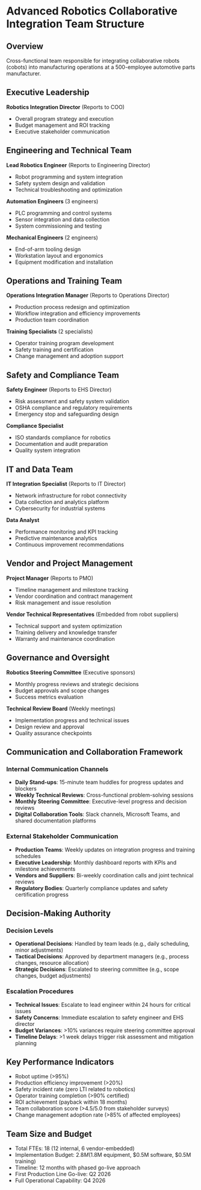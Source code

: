 # Advanced Robotics Collaborative Integration Team Structure

## Overview
Cross-functional team responsible for integrating collaborative robots (cobots) into manufacturing operations at a 500-employee automotive parts manufacturer.

## Executive Leadership
**Robotics Integration Director** (Reports to COO)
- Overall program strategy and execution
- Budget management and ROI tracking
- Executive stakeholder communication

## Engineering and Technical Team
**Lead Robotics Engineer** (Reports to Engineering Director)
- Robot programming and system integration
- Safety system design and validation
- Technical troubleshooting and optimization

**Automation Engineers** (3 engineers)
- PLC programming and control systems
- Sensor integration and data collection
- System commissioning and testing

**Mechanical Engineers** (2 engineers)
- End-of-arm tooling design
- Workstation layout and ergonomics
- Equipment modification and installation

## Operations and Training Team
**Operations Integration Manager** (Reports to Operations Director)
- Production process redesign and optimization
- Workflow integration and efficiency improvements
- Production team coordination

**Training Specialists** (2 specialists)
- Operator training program development
- Safety training and certification
- Change management and adoption support

## Safety and Compliance Team
**Safety Engineer** (Reports to EHS Director)
- Risk assessment and safety system validation
- OSHA compliance and regulatory requirements
- Emergency stop and safeguarding design

**Compliance Specialist**
- ISO standards compliance for robotics
- Documentation and audit preparation
- Quality system integration

## IT and Data Team
**IT Integration Specialist** (Reports to IT Director)
- Network infrastructure for robot connectivity
- Data collection and analytics platform
- Cybersecurity for industrial systems

**Data Analyst**
- Performance monitoring and KPI tracking
- Predictive maintenance analytics
- Continuous improvement recommendations

## Vendor and Project Management
**Project Manager** (Reports to PMO)
- Timeline management and milestone tracking
- Vendor coordination and contract management
- Risk management and issue resolution

**Vendor Technical Representatives** (Embedded from robot suppliers)
- Technical support and system optimization
- Training delivery and knowledge transfer
- Warranty and maintenance coordination

## Governance and Oversight
**Robotics Steering Committee** (Executive sponsors)
- Monthly progress reviews and strategic decisions
- Budget approvals and scope changes
- Success metrics evaluation

**Technical Review Board** (Weekly meetings)
- Implementation progress and technical issues
- Design review and approval
- Quality assurance checkpoints

## Communication and Collaboration Framework

### Internal Communication Channels
- **Daily Stand-ups**: 15-minute team huddles for progress updates and blockers
- **Weekly Technical Reviews**: Cross-functional problem-solving sessions
- **Monthly Steering Committee**: Executive-level progress and decision reviews
- **Digital Collaboration Tools**: Slack channels, Microsoft Teams, and shared documentation platforms

### External Stakeholder Communication
- **Production Teams**: Weekly updates on integration progress and training schedules
- **Executive Leadership**: Monthly dashboard reports with KPIs and milestone achievements
- **Vendors and Suppliers**: Bi-weekly coordination calls and joint technical reviews
- **Regulatory Bodies**: Quarterly compliance updates and safety certification progress

## Decision-Making Authority

### Decision Levels
- **Operational Decisions**: Handled by team leads (e.g., daily scheduling, minor adjustments)
- **Tactical Decisions**: Approved by department managers (e.g., process changes, resource allocation)
- **Strategic Decisions**: Escalated to steering committee (e.g., scope changes, budget adjustments)

### Escalation Procedures
- **Technical Issues**: Escalate to lead engineer within 24 hours for critical issues
- **Safety Concerns**: Immediate escalation to safety engineer and EHS director
- **Budget Variances**: >10% variances require steering committee approval
- **Timeline Delays**: >1 week delays trigger risk assessment and mitigation planning

## Key Performance Indicators
- Robot uptime (>95%)
- Production efficiency improvement (>20%)
- Safety incident rate (zero LTI related to robotics)
- Operator training completion (>90% certified)
- ROI achievement (payback within 18 months)
- Team collaboration score (>4.5/5.0 from stakeholder surveys)
- Change management adoption rate (>85% of affected employees)

## Team Size and Budget
- Total FTEs: 18 (12 internal, 6 vendor-embedded)
- Implementation Budget: $2.8M ($1.8M equipment, $0.5M software, $0.5M training)
- Timeline: 12 months with phased go-live approach
- First Production Line Go-live: Q2 2026
- Full Operational Capability: Q4 2026
